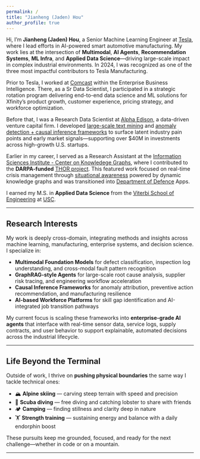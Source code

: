 ```yaml
---
permalink: /
title: "Jianheng (Jaden) Hou"
author_profile: true
---
```


Hi, I’m **Jianheng (Jaden) Hou**, a Senior Machine Learning Engineer at [Tesla](https://www.tesla.com/AI), where I lead efforts in AI-powered smart automotive manufacturing. My work lies at the intersection of **Multimodal**, **AI Agents**, **Recommendation Systems**, **ML Infra**, and **Applied Data Science**—driving large-scale impact in complex industrial environments. In 2024, I was recognized as one of the three most impactful contributors to Tesla Manufacturing.

Prior to Tesla, I worked at [Comcast](https://www.xfinity.com/overview) within the Enterprise Business Intelligence. There, as a Sr Data Scientist, I participated in a strategic rotation program delivering end-to-end data science and ML solutions for Xfinity’s product growth, customer experience, pricing strategy, and workforce optimization.

Before that, I was a Research Data Scientist at [Alpha Edison](https://www.alphaedison.com/), a data-driven venture capital firm. I developed [large-scale text mining](https://jianhenghou.github.io/Medical-Sieve/) and [anomaly detection + causal inference frameworks](https://jianhenghou.github.io/consumption-tracking-and-causal-analysis/) to surface latent industry pain points and early market signals—supporting over $40M in investments across high-growth U.S. startups.

Earlier in my career, I served as a Research Assistant at the [Information Sciences Institute - Center on Knowledege Graphs]([https://www.isi.edu/](https://www.isi.edu/centers-ckg/)), where I contributed to the **DARPA-funded** [THOR project](https://usc-isi-i2.github.io/thor/). This featured work focused on real-time crisis management through [situational awareness](https://researchoutreach.org/wp-content/uploads/2019/12/Mayank-Kejriwal.pdf) powered by dynamic knowledge graphs and was transitioned into [Department of Defence](https://www.defense.gov/)  Apps.

I earned my M.S. in **Applied Data Science** from the [Viterbi School of Engineering](https://viterbischool.usc.edu/) at [USC](https://www.usc.edu/).


---

## Research Interests
My work is deeply cross-domain, integrating methods and insights across machine learning, manufacturing, enterprise systems, and decision science. I specialize in:

<ul>
  <li><strong>Multimodal Foundation Models</strong> for defect classification, inspection log understanding, and cross-modal fault pattern recognition</li>
  <li><strong>GraphRAG-style Agents</strong> for large-scale root cause analysis, supplier risk tracing, and engineering workflow acceleration</li>
  <li><strong>Causal Inference Frameworks</strong> for anomaly attribution, preventive action recommendation, and manufacturing resilience</li>
  <li><strong>AI-based Workforce Platforms</strong> for skill gap identification and AI-integrated job transition pathways</li>
</ul>

My current focus is scaling these frameworks into **enterprise-grade AI agents** that interface with real-time sensor data, service logs, supply contracts, and user behavior to support explainable, automated decisions across the industrial lifecycle.

---

## Life Beyond the Terminal

Outside of work, I thrive on **pushing physical boundaries** the same way I tackle technical ones:

- 🏔️ **Alpine skiing** — carving steep terrain with speed and precision  
- 🌊 **Scuba diving** — free diving and catching lobster to share with friends  
- 🏕️ **Camping** — finding stillness and clarity deep in nature  
- 🏋️ **Strength training** — sustaining energy and balance with a daily endorphin boost  

These pursuits keep me grounded, focused, and ready for the next challenge—whether in code or on a mountain.

---
